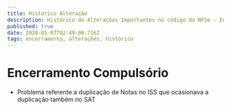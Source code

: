 ```yaml
---
title: Historico Alteração
description: Histórico de Alterações Importantes no código do NFSe - Encerramento Compulsório
published: true
date: 2020-05-07T02:49:00.716Z
tags: encerramento, alterações, histórico
---
```


# Encerramento Compulsório

* Problema referente a duplicação de Notas no ISS que ocasionava a duplicação também no SAT
